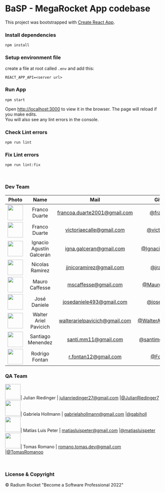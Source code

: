 # BaSP - MegaRocket App codebase

This project was bootstrapped with [Create React App](https://github.com/facebook/create-react-app).


### Install dependencies

    npm install

### Setup environment file
create a file at root called `.env` and add this:

    REACT_APP_API=<server url>

### Run App
    npm start

Open [http://localhost:3000](http://localhost:3000) to view it in the browser.
The page will reload if you make edits.\
You will also see any lint errors in the console.


### Check Lint errors
    npm run lint

### Fix Lint errors
    npm run lint:fix

<br>

### Dev Team

|Photo | Name  | Mail | Github
| :-----: | :-----: | :-----: | :-----: |
<img src="https://avatars.githubusercontent.com/u/87949682?v=4" height="50" width="50">| Franco Duarte | francoa.duarte2001@gmail.com | [@francoax](https://github.com/francoax)
<img src="https://avatars.githubusercontent.com/u/90772977?v=4" height="50" width="50">| Franco Duarte | victoriaecalle@gmail.com | [@victoriassol](https://github.com/victoriassol)
<img src="https://avatars.githubusercontent.com/u/99512277?v=4" height="50" width="50">| Ignacio Agustín Galcerán | igna.galceran@gmail.com | [@IgnacioGalceran](https://github.com/IgnacioGalceran)
<img src="https://avatars.githubusercontent.com/u/42724273?v=4" height="50" width="50">| Nicolas Ramirez | jjnicoramirez@gmail.com | [@jramire5](https://github.com/jramire5)
<img src="https://avatars.githubusercontent.com/u/117609837?v=4" height="50" width="50">| Mauro Caffesse | mscaffesse@gmail.com | [@MauroCaffesse](https://github.com/MauroCaffesse)
<img src="https://avatars.githubusercontent.com/u/94631305?v=4" height="50" width="50">| José Daniele | josedaniele493@gmail.com | [@josedaniele](https://github.com/josedaniele)
<img src="https://avatars.githubusercontent.com/u/127549195?v=4" height="50" width="50">| Walter Ariel Pavicich | walterarielpavicich@gmail.com | [@WalterArielPavicich](https://github.com/WalterArielPavicich)
<img src="https://avatars.githubusercontent.com/u/127548159?v=4" height="50" width="50">| Santiago Menendez | santi.mm11@gmail.com |[@santimenendez98](https://github.com/santimenendez98)
<img src="https://avatars.githubusercontent.com/u/123534779?v=4" height="50" width="50">| Rodrigo Fontan | r.fontan12@gmail.com | [@FontanR](https://github.com/FontanR)

### QA Team
<img src="https://avatars.githubusercontent.com/u/90704238?v=4" height="50" width="50">| Julian Riedinger | julianriedinger27@gmail.com |[@JulianRiedinger7](https://github.com/JulianRiedinger7)
<img src="https://avatars.githubusercontent.com/u/101472952?v=4" height="50" width="50">| Gabriela Hollmann | gabrielahollmann@gmail.com |[@gabiholl](https://github.com/gabiholl)
<img src="https://avatars.githubusercontent.com/u/127539369?v=4" height="50" width="50">| Matías Luis Peter | matiasluispeter@gmail.com |[@matiasluispeter](https://github.com/matiasluispeter)
<img src="https://avatars.githubusercontent.com/u/97346199?v=4" height="50" width="50">| Tomas Romano | romano.tomas.dev@gmail.com |[@TomasRomanoo](https://github.com/TomasRomanoo)

<br>

### License & Copyright

© Radium Rocket "Become a Software Professional 2022"